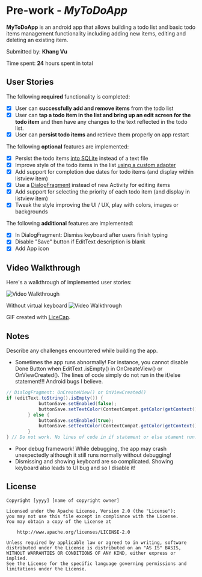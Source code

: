 
# Pre-work - *MyToDoApp*

**MyToDoApp** is an android app that allows building a todo list and basic todo items management functionality including adding new items, editing and deleting an existing item.

Submitted by: **Khang Vu**

Time spent: **24** hours spent in total

## User Stories

The following **required** functionality is completed:

* [x] User can **successfully add and remove items** from the todo list
* [x] User can **tap a todo item in the list and bring up an edit screen for the todo item** and then have any changes to the text reflected in the todo list.
* [x] User can **persist todo items** and retrieve them properly on app restart

The following **optional** features are implemented:

* [x] Persist the todo items [into SQLite](http://guides.codepath.com/android/Persisting-Data-to-the-Device#sqlite) instead of a text file
* [x] Improve style of the todo items in the list [using a custom adapter](http://guides.codepath.com/android/Using-an-ArrayAdapter-with-ListView)
* [x] Add support for completion due dates for todo items (and display within listview item)
* [x] Use a [DialogFragment](http://guides.codepath.com/android/Using-DialogFragment) instead of new Activity for editing items
* [x] Add support for selecting the priority of each todo item (and display in listview item)
* [x] Tweak the style improving the UI / UX, play with colors, images or backgrounds

The following **additional** features are implemented:

* [x] In DialogFragment: Dismiss keyboard after users finish typing
* [x] Disable "Save" button if EditText description is blank
* [x] Add App icon

## Video Walkthrough 

Here's a walkthrough of implemented user stories:

<img src='http://i.imgur.com/2PjhjQ0.gif' title='Video Walkthrough with virtual keyboard' width='' alt='Video Walkthrough' />

Without virtual keyboard
<img src='http://i.imgur.com/2PjhjQ0.gif' title='Without virtual keyboard' width='' alt='Video Walkthrough' />

GIF created with [LiceCap](http://www.cockos.com/licecap/).

## Notes

Describe any challenges encountered while building the app.
- Sometimes the app runs abnormally! For instance, you cannot disable Done Button when EditText .isEmpty() in OnCreateView() or OnViewCreated(). The lines of code simply do not run in the if/else statement!!! Android bugs I believe.
```Java
// DialogFragment: OnCreateView() or OnViewCreated()
if (editText.toString().isEmpty()) {
            buttonSave.setEnabled(false);
            buttonSave.setTextColor(ContextCompat.getColor(getContext(), R.color.gray));
        } else {
            buttonSave.setEnabled(true);
            buttonSave.setTextColor(ContextCompat.getColor(getContext(), R.color.dark_blue));
        }
} // Do not work. No lines of code in if statement or else stament run!
```
- Poor debug framework! While debugging, the app may crash unexpectedly although it still runs normally without debugging!
- Dismissing and showing keyboard are so complicated. Showing keyboard also leads to UI bug and so I disable it!

## License

    Copyright [yyyy] [name of copyright owner]

    Licensed under the Apache License, Version 2.0 (the "License");
    you may not use this file except in compliance with the License.
    You may obtain a copy of the License at

        http://www.apache.org/licenses/LICENSE-2.0

    Unless required by applicable law or agreed to in writing, software
    distributed under the License is distributed on an "AS IS" BASIS,
    WITHOUT WARRANTIES OR CONDITIONS OF ANY KIND, either express or implied.
    See the License for the specific language governing permissions and
    limitations under the License.
